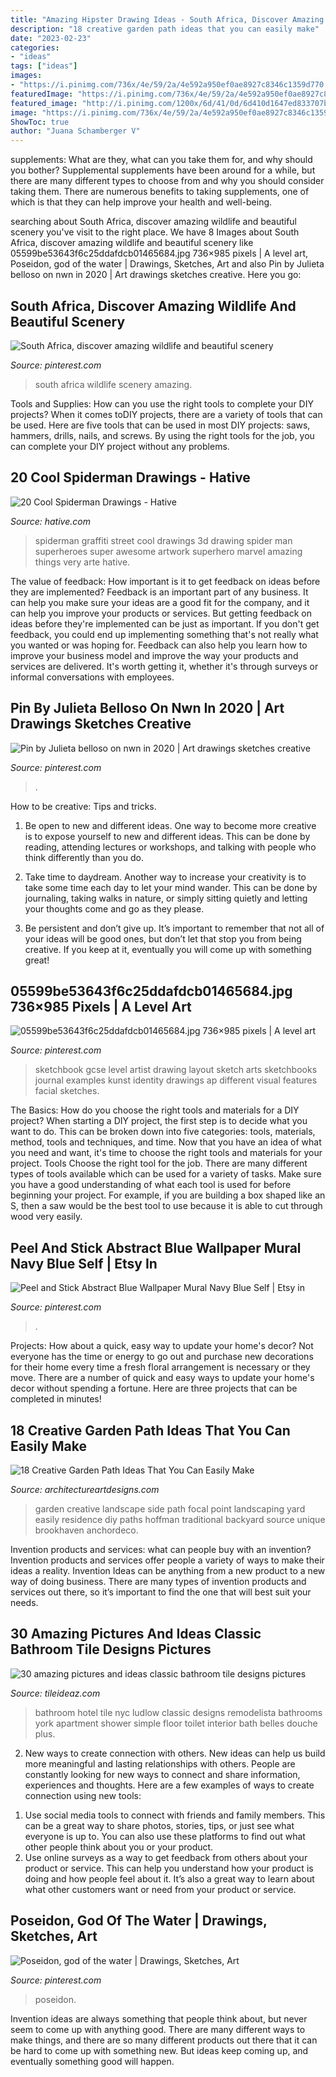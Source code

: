 ```yaml
---
title: "Amazing Hipster Drawing Ideas - South Africa, Discover Amazing Wildlife And Beautiful Scenery"
description: "18 creative garden path ideas that you can easily make"
date: "2023-02-23"
categories:
- "ideas"
tags: ["ideas"]
images:
- "https://i.pinimg.com/736x/4e/59/2a/4e592a950ef0ae8927c8346c1359d770.jpg"
featuredImage: "https://i.pinimg.com/736x/4e/59/2a/4e592a950ef0ae8927c8346c1359d770.jpg"
featured_image: "http://i.pinimg.com/1200x/6d/41/0d/6d410d1647ed833707bb332ac4eb1b35.jpg"
image: "https://i.pinimg.com/736x/4e/59/2a/4e592a950ef0ae8927c8346c1359d770.jpg"
ShowToc: true
author: "Juana Schamberger V"
---
```



supplements: What are they, what can you take them for, and why should you bother?
Supplemental supplements have been around for a while, but there are many different types to choose from and why you should consider taking them. There are numerous benefits to taking supplements, one of which is that they can help improve your health and well-being.

	

		
searching about South Africa, discover amazing wildlife and beautiful scenery you've visit to the right place. We have 8 Images about South Africa, discover amazing wildlife and beautiful scenery like 05599be53643f6c25ddafdcb01465684.jpg 736×985 pixels | A level art, Poseidon, god of the water | Drawings, Sketches, Art and also Pin by Julieta belloso on nwn in 2020 | Art drawings sketches creative. Here you go:
		
    
## South Africa, Discover Amazing Wildlife And Beautiful Scenery

<img loading=lazy src="https://i.pinimg.com/736x/15/e1/b7/15e1b77d973ce5d459c825a634798418--south-africa-wildlife.jpg" onerror="this.onerror=null;this.src='https://tse4.mm.bing.net/th?id=OIP.B0NXMH08-ljz1daQ4EvUDQHaPo&amp;pid=15.1';" alt="South Africa, discover amazing wildlife and beautiful scenery">

_Source: pinterest.com_

>south africa wildlife scenery amazing. 

	

Tools and Supplies: How can you use the right tools to complete your DIY projects?
When it comes toDIY projects, there are a variety of tools that can be used. Here are five tools that can be used in most DIY projects: saws, hammers, drills, nails, and screws. By using the right tools for the job, you can complete your DIY project without any problems.

    
## 20 Cool Spiderman Drawings - Hative

<img loading=lazy src="https://hative.com/wp-content/uploads/2014/07/spiderman-drawings/4-spiderman-drawings.jpg" onerror="this.onerror=null;this.src='https://tse1.mm.bing.net/th?id=OIP.FoDb6moj54CFoORld7AAQwHaLH&amp;pid=15.1';" alt="20 Cool Spiderman Drawings - Hative">

_Source: hative.com_

>spiderman graffiti street cool drawings 3d drawing spider man superheroes super awesome artwork superhero marvel amazing things very arte hative. 

	

The value of feedback: How important is it to get feedback on ideas before they are implemented?
Feedback is an important part of any business. It can help you make sure your ideas are a good fit for the company, and it can help you improve your products or services. But getting feedback on ideas before they're implemented can be just as important. If you don't get feedback, you could end up implementing something that's not really what you wanted or was hoping for. Feedback can also help you learn how to improve your business model and improve the way your products and services are delivered. It's worth getting it, whether it's through surveys or informal conversations with employees.

    
## Pin By Julieta Belloso On Nwn In 2020 | Art Drawings Sketches Creative

<img loading=lazy src="https://i.pinimg.com/736x/5a/53/7b/5a537b4100aeae1e8e1980f34cda15f3.jpg" onerror="this.onerror=null;this.src='https://tse1.mm.bing.net/th?id=OIP.6qR2T1L9K8wIVS-jU0nD7wHaLc&amp;pid=15.1';" alt="Pin by Julieta belloso on nwn in 2020 | Art drawings sketches creative">

_Source: pinterest.com_

>. 

	

How to be creative: Tips and tricks.
1. Be open to new and different ideas. One way to become more creative is to expose yourself to new and different ideas. This can be done by reading, attending lectures or workshops, and talking with people who think differently than you do.
2. Take time to daydream. Another way to increase your creativity is to take some time each day to let your mind wander. This can be done by journaling, taking walks in nature, or simply sitting quietly and letting your thoughts come and go as they please.

3. Be persistent and don’t give up. It’s important to remember that not all of your ideas will be good ones, but don’t let that stop you from being creative. If you keep at it, eventually you will come up with something great!

    
## 05599be53643f6c25ddafdcb01465684.jpg 736×985 Pixels | A Level Art

<img loading=lazy src="https://i.pinimg.com/736x/4e/59/2a/4e592a950ef0ae8927c8346c1359d770.jpg" onerror="this.onerror=null;this.src='https://tse2.mm.bing.net/th?id=OIP.p2Pj9eoSX78e4j3l9exoUQHaJ6&amp;pid=15.1';" alt="05599be53643f6c25ddafdcb01465684.jpg 736×985 pixels | A level art">

_Source: pinterest.com_

>sketchbook gcse level artist drawing layout sketch arts sketchbooks journal examples kunst identity drawings ap different visual features facial sketches. 

	

The Basics: How do you choose the right tools and materials for a DIY project?
When starting a DIY project, the first step is to decide what you want to do. This can be broken down into five categories: tools, materials, method, tools and techniques, and time. Now that you have an idea of what you need and want, it's time to choose the right tools and materials for your project.
Tools
Choose the right tool for the job. There are many different types of tools available which can be used for a variety of tasks. Make sure you have a good understanding of what each tool is used for before beginning your project. For example, if you are building a box shaped like an S, then a saw would be the best tool to use because it is able to cut through wood very easily.

    
## Peel And Stick Abstract Blue Wallpaper Mural Navy Blue Self | Etsy In

<img loading=lazy src="https://i.pinimg.com/736x/7c/7d/32/7c7d327b117b972efb01e502654c37f2.jpg" onerror="this.onerror=null;this.src='https://tse3.mm.bing.net/th?id=OIP.NIZmw3eWiiQ6hNRNKxvMTwHaKQ&amp;pid=15.1';" alt="Peel and Stick Abstract Blue Wallpaper Mural Navy Blue Self | Etsy in">

_Source: pinterest.com_

>. 

	

Projects: How about a quick, easy way to update your home's decor?
Not everyone has the time or energy to go out and purchase new decorations for their home every time a fresh floral arrangement is necessary or they move. There are a number of quick and easy ways to update your home's decor without spending a fortune. Here are three projects that can be completed in minutes!

    
## 18 Creative Garden Path Ideas That You Can Easily Make

<img loading=lazy src="https://www.architectureartdesigns.com/wp-content/uploads/2016/05/4-26.jpg" onerror="this.onerror=null;this.src='https://tse3.mm.bing.net/th?id=OIP.70jcyKyf4MNgBuGiyb4-mAHaJ4&amp;pid=15.1';" alt="18 Creative Garden Path Ideas That You Can Easily Make">

_Source: architectureartdesigns.com_

>garden creative landscape side path focal point landscaping yard easily residence diy paths hoffman traditional backyard source unique brookhaven anchordeco. 

	

Invention products and services: what can people buy with an invention?
Invention products and services offer people a variety of ways to make their ideas a reality. Invention Ideas can be anything from a new product to a new way of doing business. There are many types of invention products and services out there, so it’s important to find the one that will best suit your needs.

    
## 30 Amazing Pictures And Ideas Classic Bathroom Tile Designs Pictures

<img loading=lazy src="http://www.tileideaz.com/wp-content/uploads/2015/11/Ludlow-Hotel-NYC-bathroom-Remodelista-9.jpg" onerror="this.onerror=null;this.src='https://tse3.mm.bing.net/th?id=OIP.f-ZSZFf0wNkox92VjlKsPgHaLG&amp;pid=15.1';" alt="30 amazing pictures and ideas classic bathroom tile designs pictures">

_Source: tileideaz.com_

>bathroom hotel tile nyc ludlow classic designs remodelista bathrooms york apartment shower simple floor toilet interior bath belles douche plus. 

	

2. New ways to create connection with others.
New ideas can help us build more meaningful and lasting relationships with others. People are constantly looking for new ways to connect and share information, experiences and thoughts. Here are a few examples of ways to create connection using new tools: 
1) Use social media tools to connect with friends and family members. This can be a great way to share photos, stories, tips, or just see what everyone is up to. You can also use these platforms to find out what other people think about you or your product. 
2) Use online surveys as a way to get feedback from others about your product or service. This can help you understand how your product is doing and how people feel about it. It’s also a great way to learn about what other customers want or need from your product or service.

    
## Poseidon, God Of The Water | Drawings, Sketches, Art

<img loading=lazy src="http://i.pinimg.com/1200x/6d/41/0d/6d410d1647ed833707bb332ac4eb1b35.jpg" onerror="this.onerror=null;this.src='https://tse1.mm.bing.net/th?id=OIP.Qr_17q93YSyhlfdHoxA5lwHaNG&amp;pid=15.1';" alt="Poseidon, god of the water | Drawings, Sketches, Art">

_Source: pinterest.com_

>poseidon. 

	

Invention ideas are always something that people think about, but never seem to come up with anything good. There are many different ways to make things, and there are so many different products out there that it can be hard to come up with something new. But ideas keep coming up, and eventually something good will happen.


